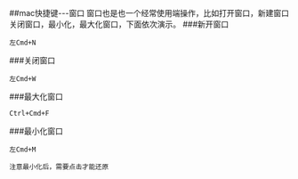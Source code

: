 ##mac快捷键---窗口
窗口也是也一个经常使用端操作，比如打开窗口，新建窗口关闭窗口，最小化，最大化窗口，下面依次演示。
###新开窗口
```
左Cmd+N
```
###关闭窗口
```
左Cmd+W
```
###最大化窗口
```
Ctrl+Cmd+F
```
###最小化窗口
```
左Cmd+M
```
    注意最小化后，需要点击才能还原
